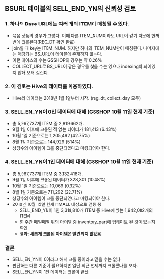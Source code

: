 ## BSURL 테이블의 SELL_END_YN의 신뢰성 검토

### 1. 하나의 Base URL에는 여러 개의 ITEM이 매칭될 수 있다.  
* 묶음 상품의 경우가 그렇다. 이때 다른 ITEM_NUM이라도 URL이 같기 때문에 한꺼번에 크롤된다(REG_DT 확인 완료)
* join할 때 key는 ITEM_NUM. 하지만 하나의 ITEM_NUM만이 매칭된다. 나머지에는 매칭되는 BS_URL이 테이블에 존재하지 않는다.
* 이런 케이스의 수는 GSSHOP의 경우는 약 0.26%
* COLLECT_URL로 BS_URL이 같은 경우를 찾을 수는 있으나 indexing이 되어있지 않아 오래 걸린다.

### 2. 이 검토는 Hive의 데이터를 이용하였다.
* Hive의 데이터는 2018년 1월 1일부터 시작. (reg_dt, collect_day 모두)

### 3. SELL_EN_YN이 0인 데이터에 대해 (GSSHOP 10월 11일 현재 기준)
* 총 5,967,737개 ITEM 중 2,819,662개.
* 9월 1일 이후에 크롤된 적 없는 데이터가 181,413 (6.43%)
* 10월 1일 기준으로는 1,205,492 (42.75%)
* 8월 1일 기준으로는 144,929 (5.14%)
* 상당수의 아이템이 크롤 중단되었다고 마킹되어야 한다.

### 4. SELL_EN_YN이 1인 데이터에 대해 (GSSHOP 10월 11일 현재 기준)
* 총 5,967,737개 ITEM 중 3,132,418개.
* 9월 1일 이후에 크롤된 데이터가 328,301 (10.48%)
* 10월 1일 기준으로는 10,069 (0.32%)
* 8월 1일 기준으로는 711,292 (22.71%)
* 상당수의 아이템이 크롤 중단되었다고 마킹되어야 한다.
* 2018년 10월 15일 현재 HMALL 대상으로 검증 중
  * SELL_END_YN이 1인 3,318,810개 ITEM 중 Hive에 있는 1,942,082개의 ITEM
  * 한 주간 매일매일 위의 아이템 중 inventory_part에 업데이트 된 것이 있는지 확인
  * **결과: 새롭게 크롤된 아이템은 발견되지 않았음**

### 결론
* SELL_EN_YN이 0이라고 해서 크롤 중이라고 믿을 수는 없다
* 판단하는 다른 기준이 필요하지만 일단 최근 언제까지 크롤됐나를 보자.
* SELL_EN_YN이 1인 데이터는 크롤이 끝났

